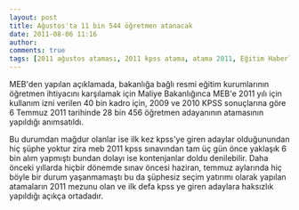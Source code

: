```yaml
---
layout: post
title: Ağustos'ta 11 bin 544 öğretmen atanacak
date: 2011-08-06 11:16
author: 
comments: true
tags: [2011 ağustos ataması, 2011 kpss atama, atama 2011, Eğitim Haberleri]
---
```

MEB'den yapılan açıklamada, bakanlığa bağlı resmi eğitim kurumlarının öğretmen ihtiyacını karşılamak için Maliye Bakanlığınca MEB'e 2011 yılı için kullanım izni verilen 40 bin kadro için, 2009 ve 2010 KPSS sonuçlarına göre 6 Temmuz 2011 tarihinde 28 bin 456 öğretmen adayanının atamasının yapıldığı anımsatıldı.

Bu durumdan mağdur olanlar ise ilk kez kpss'ye giren adaylar olduğunundan hiç şüphe yoktur zira meb 2011 kpss sınavından tam üç gün önce yaklaşık 6 bin alım yapmıştı bundan dolayı ise kontenjanlar doldu denilebilir. Daha önceki yıllarda hiçbir dönemde sınav öncesi haziran, temmuz aylarında hiç böyle bir durum yaşanmamaştı bu da şüphesiz seçim yatırımı olarak yapılan atamaların 2011 mezunu olan ve ilk defa kpss ye giren adaylara haksızlık yapıldığı açıkça ortadadır.

